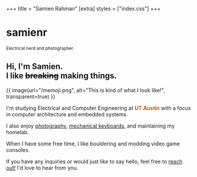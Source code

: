 +++
title = "Samien Rahman"
[extra]
styles = ["index.css"]
+++

<div id="home-splash">
    <h1><span>samienr</span></h1>
    <small>Electrical nerd and photographer.</small>
</div>
<div id="about-header">
<h2>
Hi, I'm Samien.<br>
I like </span> <del class="glitched"> breaking</del> making things.
</h2>
{{ image(url="/memoji.png", alt="This is kind of what I look like!", transparent=true) }}
</div>

I'm studying <colorize>Electrical and Computer Engineering</colorize> at <span style="color: #bf5700;">***UT Austin***</span> with a focus in <colorize>computer architecture</colorize> and <colorize>embedded systems.</colorize>

I also enjoy [photography,](@/photography/index.md) [mechanical keyboards,](../tags/keyboards/) and maintaining my homelab.

When I have some free time, I like <colorize>bouldering</colorize> and <colorize>modding video game consoles.</colorize>

If you have any inquiries or would just like to say hello, feel free to [reach out!](../contact) I'd love to hear from you.
